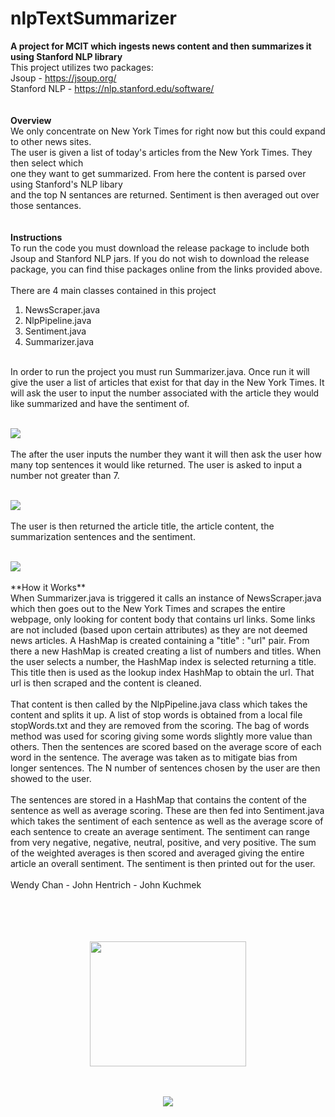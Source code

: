 # nlpTextSummarizer
**A project for MCIT which ingests news content and then summarizes it using Stanford NLP library**
<br/>
This project utilizes two packages:<br/>
Jsoup - https://jsoup.org/ <br/>
Stanford NLP - https://nlp.stanford.edu/software/ <br/>
<br/>
<br/>
**Overview**<br/>
We only concentrate on New York Times for right now but this could expand to other news sites.<br/>
The user is given a list of today's articles from the New York Times. They then select which<br/>
one they want to get summarized.  From here the content is parsed over using Stanford's NLP libary<br/>
and the top N sentances are returned.  Sentiment is then averaged out over those sentances.<br/>
<br/>
<br/>
**Instructions**<br/>
To run the code you must download the release package to include both Jsoup and Stanford NLP jars.  If you do not wish to download the release package, you can find thise packages online from the links provided above.<br/>
<br/>
There are 4 main classes contained in this project<br/>
1. NewsScraper.java<br/>
2. NlpPipeline.java<br/>
3. Sentiment.java<br/>
4. Summarizer.java<br/>
<br/>
In order to run the project you must run Summarizer.java.  Once run it will give the user a list
of articles that exist for that day in the New York Times.  It will ask the user to input the number associated with the article they would like summarized and have the sentiment of.<br/>
<br/>
<p>
 <img src="https://i.imgur.com/egKtuIM.png"
         </p>
<br/>
<br/>
The after the user inputs the number they want it will then ask the user how many top sentences it would like returned.  The user is asked to input a number not greater than 7.<br/>
<br/>
<p>
 <img src="https://i.imgur.com/RKpQxk8.png"
         </p>
<br/>
<br/>
The user is then returned the article title, the article content, the summarization sentences and the sentiment.<br/>
<br/>
<p>
 <img src="https://i.imgur.com/ZdO2kVT.png"
         </p>
<br/>
<br/>
**How it Works**<br/>
When Summarizer.java is triggered it calls an instance of NewsScraper.java which then goes out to the New York Times and scrapes the entire webpage, only looking for content body that contains url links.  Some links are not included (based upon certain attributes) as they are not deemed news articles.  A HashMap is created containing a "title" : "url" pair.  From there a new HashMap is created creating a list of numbers and titles.  When the user selects a number, the HashMap index is selected returning a title.  This title then is used as the lookup index HashMap to obtain the url.  That url is then scraped and the content is cleaned.<br/>
<br/>
That content is then called by the NlpPipeline.java class which takes the content and splits it up.  A list of stop words is obtained from a local file stopWords.txt and they are removed from the scoring.  The bag of words method was used for scoring giving some words slightly more value than others.  Then the sentences are scored based on the average score of each word in the sentence.  The average was taken as to mitigate bias from longer sentences. The N number of sentences chosen by the user are then showed to the user.<br/>
<br/>
The sentences are stored in a HashMap that contains the content of the sentence as well as average scoring.  These are then fed into Sentiment.java which takes the sentiment of each sentence as well as the average score of each sentence to create an average sentiment.  The sentiment can range from very negative, negative, neutral, positive, and very positive.  The sum of the weighted averages is then scored and averaged giving the entire article an overall sentiment.  The sentiment is then printed out for the user.
<br/>
<br/>
Wendy Chan - John Hentrich - John Kuchmek<br/>
<br/>
<br/>
<br/>
<br/>
<p align="center">
  <img width="250" height="200" src="https://www.eurorc.com/tuotekuvat/1200x1200/logo_teamC.jpg"
       </p>
<br/>
<br/>
<br/>
 <p align="center">
 <img src="https://upenn.imodules.com/s/1587/images/gid2/editor/eng/pennengineeringlogo.jpg"
         </p>
